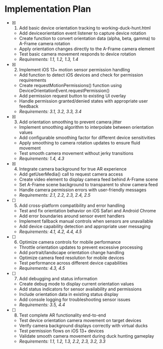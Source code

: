 # Implementation Plan

- [x] 1. Add basic device orientation tracking to working-duck-hunt.html
  - Add deviceorientation event listener to capture device rotation
  - Create function to convert orientation data (alpha, beta, gamma) to A-Frame camera rotation
  - Apply orientation changes directly to the A-Frame camera element
  - Test basic camera movement responds to device rotation
  - _Requirements: 1.1, 1.2, 1.3, 1.4_

- [x] 2. Implement iOS 13+ motion sensor permission handling
  - Add function to detect iOS devices and check for permission requirements
  - Create requestMotionPermissions() function using DeviceOrientationEvent.requestPermission()
  - Add permission request button to existing UI overlay
  - Handle permission granted/denied states with appropriate user feedback
  - _Requirements: 3.1, 3.2, 3.3, 3.4_

- [x] 3. Add orientation smoothing to prevent camera jitter
  - Implement smoothing algorithm to interpolate between orientation values
  - Add configurable smoothing factor for different device sensitivities
  - Apply smoothing to camera rotation updates to ensure fluid movement
  - Test smooth camera movement without jerky transitions
  - _Requirements: 1.4, 4.3_

- [x] 4. Integrate camera background for true AR experience
  - Add getUserMedia() call to request camera access
  - Create video element to display camera feed behind A-Frame scene
  - Set A-Frame scene background to transparent to show camera feed
  - Handle camera permission errors with user-friendly messages
  - _Requirements: 2.1, 2.2, 2.3, 2.4, 2.5_

- [ ] 5. Add cross-platform compatibility and error handling
  - Test and fix orientation behavior on iOS Safari and Android Chrome
  - Add error boundaries around sensor event handlers
  - Implement fallback manual controls when sensors are unavailable
  - Add device capability detection and appropriate user messaging
  - _Requirements: 4.1, 4.2, 4.4, 4.5_

- [ ] 6. Optimize camera controls for mobile performance
  - Throttle orientation updates to prevent excessive processing
  - Add portrait/landscape orientation change handling
  - Optimize camera feed resolution for mobile devices
  - Test performance across different device capabilities
  - _Requirements: 4.3, 4.5_

- [ ] 7. Add debugging and status information
  - Create debug mode to display current orientation values
  - Add status indicators for sensor availability and permissions
  - Include orientation data in existing status display
  - Add console logging for troubleshooting sensor issues
  - _Requirements: 3.5, 4.4_

- [ ] 8. Test complete AR functionality end-to-end
  - Test device orientation camera movement on target devices
  - Verify camera background displays correctly with virtual ducks
  - Test permission flows on iOS 13+ devices
  - Validate smooth camera movement during duck hunting gameplay
  - _Requirements: 1.1, 1.2, 1.3, 2.2, 2.3, 3.2, 3.3_